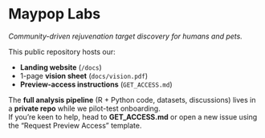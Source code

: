 # Maypop Labs

*Community-driven rejuvenation target discovery for humans and pets.*

This public repository hosts our:

- **Landing website** (`/docs`)  
- 1-page **vision sheet** (`docs/vision.pdf`)  
- **Preview-access instructions** (`GET_ACCESS.md`)

The **full analysis pipeline** (R + Python code, datasets, discussions) lives in a **private repo** while we pilot-test onboarding.  
If you’re keen to help, head to **GET_ACCESS.md** or open a new issue using the “Request Preview Access” template.
